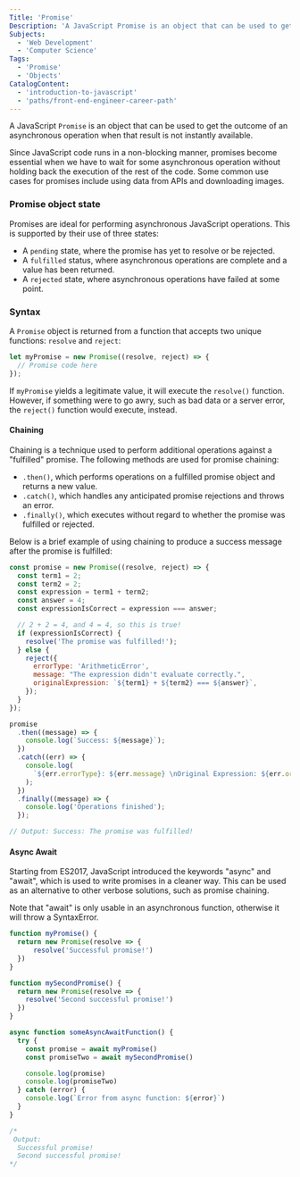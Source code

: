 ```yaml
---
Title: 'Promise'
Description: 'A JavaScript Promise is an object that can be used to get the outcome of an asynchronous operation when that result is not instantly available. Since JavaScript code runs in a non-blocking manner, promises become essential when we have to wait for some asynchronous operation without holding back the execution of the rest of the code.'
Subjects:
  - 'Web Development'
  - 'Computer Science'
Tags:
  - 'Promise'
  - 'Objects'
CatalogContent:
  - 'introduction-to-javascript'
  - 'paths/front-end-engineer-career-path'
---
```


A JavaScript `Promise` is an object that can be used to get the outcome of an asynchronous operation when that result is not instantly available.

Since JavaScript code runs in a non-blocking manner, promises become essential when we have to wait for some asynchronous operation without holding back the execution of the rest of the code. Some common use cases for promises include using data from APIs and downloading images.

### Promise object state

Promises are ideal for performing asynchronous JavaScript operations. This is supported by their use of three states:

- A `pending` state, where the promise has yet to resolve or be rejected.
- A `fulfilled` status, where asynchronous operations are complete and a value has been returned.
- A `rejected` state, where asynchronous operations have failed at some point.

### Syntax

A `Promise` object is returned from a function that accepts two unique functions: `resolve` and `reject`:

```js
let myPromise = new Promise((resolve, reject) => {
  // Promise code here
});
```

If `myPromise` yields a legitimate value, it will execute the `resolve()` function. However, if something were to go awry, such as bad data or a server error, the `reject()` function would execute, instead.

#### Chaining

Chaining is a technique used to perform additional operations against a "fulfilled" promise. The following methods are used for promise chaining:

- `.then()`, which performs operations on a fulfilled promise object and returns a new value.
- `.catch()`, which handles any anticipated promise rejections and throws an error.
- `.finally()`, which executes without regard to whether the promise was fulfilled or rejected.

Below is a brief example of using chaining to produce a success message after the promise is fulfilled:

```js
const promise = new Promise((resolve, reject) => {
  const term1 = 2;
  const term2 = 2;
  const expression = term1 + term2;
  const answer = 4;
  const expressionIsCorrect = expression === answer;

  // 2 + 2 = 4, and 4 = 4, so this is true!
  if (expressionIsCorrect) {
    resolve('The promise was fulfilled!');
  } else {
    reject({
      errorType: 'ArithmeticError',
      message: "The expression didn't evaluate correctly.",
      originalExpression: `${term1} + ${term2} === ${answer}`,
    });
  }
});

promise
  .then((message) => {
    console.log(`Success: ${message}`);
  })
  .catch((err) => {
    console.log(
      `${err.errorType}: ${err.message} \nOriginal Expression: ${err.originalExpression}`
    );
  })
  .finally((message) => {
    console.log('Operations finished');
  });

// Output: Success: The promise was fulfilled!
```

#### Async Await

Starting from ES2017, JavaScript introduced the keywords "async" and "await", which is used to write promises in a cleaner way. This can be used as an alternative to other verbose solutions, such as promise chaining.

Note that "await" is only usable in an asynchronous function, otherwise it will throw a SyntaxError.


```js
function myPromise() {
  return new Promise(resolve => {
      resolve('Successful promise!')
  })
}

function mySecondPromise() {
  return new Promise(resolve => {
    resolve('Second successful promise!')
  })
}

async function someAsyncAwaitFunction() {
  try {
    const promise = await myPromise()
    const promiseTwo = await mySecondPromise()

    console.log(promise)
    console.log(promiseTwo)
  } catch (error) {
    console.log(`Error from async function: ${error}`)
  }
}

/*
 Output:
  Successful promise!
  Second successful promise!
*/
```